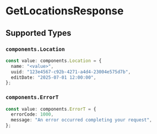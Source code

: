 # GetLocationsResponse


## Supported Types

### `components.Location`

```typescript
const value: components.Location = {
  name: "<value>",
  uuid: "123e4567-c92b-4271-a4d4-23004e575d7b",
  editDate: "2025-07-01 12:00:00",
};
```

### `components.ErrorT`

```typescript
const value: components.ErrorT = {
  errorCode: 1000,
  message: "An error occurred completing your request",
};
```

